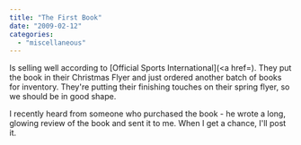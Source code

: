 ```yaml
---
title: "The First Book"
date: "2009-02-12"
categories: 
  - "miscellaneous"
---
```


Is selling well according to [Official Sports International](<a href=). They put the book in their Christmas Flyer and just ordered another batch of books for inventory. They're putting their finishing touches on their spring flyer, so we should be in good shape.

I recently heard from someone who purchased the book - he wrote a long, glowing review of the book and sent it to me. When I get a chance, I'll post it.
